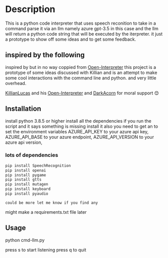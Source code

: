 # Description

This is a python code interpreter that uses speech reconition to take in a command parse it via an llm namely azure gpt-3.5 in this case and the llm will return a python code string that will be executed by the iterpreter. it just a prototype to show off some ideas and to get some feedback.

## inspired by the following

inspired by but in no way coppied from [Open-Interpreter](https://github.com/KillianLucas/open-interpreter) this project is a prototype of some ideas discussed with Killian and is an attempt to make some cool interactions with the command line and python. and very little overhead.

[KillianLucas](https://github.com/KillianLucas) and his [Open-Interpreter](https://github.com/KillianLucas/open-interpreter)
and [DarkAcorn](https://github.com/darkacorn) for moral support 😊

## Installation

install python 3.8.5 or higher
install all the dependencies
if you run the script and it says something is missing install it
also you need to get an to set the environment variables AZURE_API_KEY to your azure api key, AZURE_API_BASE to your azure endpoint, AZURE_API_VERSION to your azure api version,

### lots of dependencies

```bash
pip install SpeechRecognition
pip install openai
pip install pygame
pip install gtts
pip install mutagen
pip install keyboard
pip install pyaudio
```
```could be more let me know if you find any```

might make a requirements.txt file later

## Usage

python cmd-llm.py

press s to start listening
press q to quit